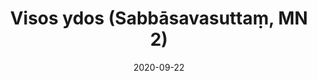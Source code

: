 ---
layout: page
title: 'Visos ydos (Sabbāsavasuttaṃ, MN 2)'
category: vidutinio
index: 
  - Teršalai (kilesā)
  - Juslių sulaikymas (indriyasaṁvara)
  - Pažiūros (diṭṭhi)
sortIndex: 2
date: 2020-09-22
tags:
  - Teršalai (kilesā)
  - Juslių sulaikymas (indriyasaṁvara)
  - Pažiūros (diṭṭhi)
image:
  feature: Burmese.jpg
published: true
suttacentral: mn2
---